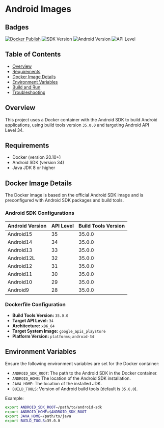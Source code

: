 # Android Images

## Badges
[![Docker Publish](https://github.com/mahmoudazaid/android-images/actions/workflows/docker-publish.yml/badge.svg?branch=main)](https://github.com/mahmoudazaid/android-images/actions/workflows/docker-publish.yml)
![SDK Version](https://img.shields.io/badge/SDK%20Version-35.0.0-blue)
![Android Version](https://img.shields.io/badge/Android%20Version-14-blue)
![API Level](https://img.shields.io/badge/API%20Level-34-blue)


## Table of Contents

- [Overview](#overview)
- [Requirements](#requirements)
- [Docker Image Details](#docker-image-details)
- [Environment Variables](#environment-variables)
- [Build and Run](#build-and-run)
- [Troubleshooting](#troubleshooting)

## Overview

This project uses a Docker container with the Android SDK to build Android applications, using build tools version `35.0.0` and targeting Android API Level 34.

## Requirements

- Docker (version 20.10+)
- Android SDK (version 34)
- Java JDK 8 or higher

## Docker Image Details

The Docker image is based on the official Android SDK image and is preconfigured with Android SDK packages and build tools.

### Android SDK Configurations

| Android Version | API Level | Build Tools Version |
|-----------------|-----------|---------------------|
| Android15       | 35        | 35.0.0              |
| Android14       | 34        | 35.0.0              |
| Android13       | 33        | 35.0.0              |
| Android12L      | 32        | 35.0.0              |
| Android12       | 31        | 35.0.0              |
| Android11       | 30        | 35.0.0              |
| Android10       | 29        | 35.0.0              |
| Android9        | 28        | 35.0.0              |

### Dockerfile Configuration

- **Build Tools Version:** `35.0.0`
- **Target API Level:** `34`
- **Architecture:** `x86_64`
- **Target System Image:** `google_apis_playstore`
- **Platform Version:** `platforms;android-34`

## Environment Variables

Ensure the following environment variables are set for the Docker container:

- `ANDROID_SDK_ROOT`: The path to the Android SDK in the Docker container.
- `ANDROID_HOME`: The location of the Android SDK installation.
- `JAVA_HOME`: The location of the installed JDK.
- `BUILD_TOOLS`: Version of Android build tools (default is `35.0.0`).

Example:
```bash
export ANDROID_SDK_ROOT=/path/to/android-sdk
export ANDROID_HOME=$ANDROID_SDK_ROOT
export JAVA_HOME=/path/to/java
export BUILD_TOOLS=35.0.0
